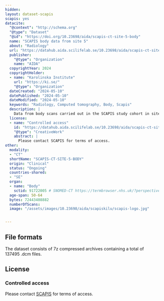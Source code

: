 ```yaml
---
hidden: 
layout: dataset-scapis
scapis: yes
datacite:
  "@context": "http://schema.org"
  "@type": "Dataset"
  "@id": "https://doi.org/10.23698/aida/scapis-ct-site-5-body"
  name: "SCAPIS body data from site 5"
  about: "Radiology"
  url: "https://datahub.aida.scilifelab.se/10.23698/aida/scapis-ct-site-5-body"
  publisher:
    "@type": "Organization"
    name: "AIDA"
  copyrightYear: 2024
  copyrightHolder:
  - name: "Karolinska Institute"
    url: "https://ki.se/"
    "@type": "Organization"
  dateCreated: "2024-05-10"
  datePublished: "2024-05-10"
  dateModified: "2024-05-10"
  keywords: "Radiology, Computed tomography, Body, Scapis"
  description: |
    Data from body scans carried out in the SCAPIS study cohort in site 5. SCAPIS has recruited 25000 men and women aged 50 to 64 years with detailed imaging and functional analyses of cardiovascular and pulmonary systems. The data was collected at six university hospitals in Sweden (Uppsala, Umeå, Linköping, Malmö/Lund, Gothenburg and Stockholm).  
  license:
  - name: "Controlled access"
    id: "https://datahub.aida.scilifelab.se/10.23698/aida/scapis-ct-site-5-body#controlled-access"
    "@type": "CreativeWork"
    abstract: |
      Please contact SCAPIS for terms of access.
other:
  modality:
  - "CT"
  shortName: "SCAPIS-CT-SITE-5-BODY"
  origin: "Clinical"
  status: "Ongoing"
  countries-shared:
  - "SE"
  organ:
  - name: "Body"
    sctid: 91722005 # SNOMED-CT https://termbrowser.nhs.uk/?perspective=full&conceptId1=91722005&edition=uk-edition&release=v20240731&server=https://termbrowser.nhs.uk/sct-browser-api/snomed&langRefset=999000681000001101,999001251000000103
  age-span: 50-64
  bytes: 72443408882
  numberOfScans: 
  image: "/assets/images/10.23698/aida/scapiskilu/scapis-logo.jpg"


---
```

## File formats
The dataset consists of 7z compressed archives containing a total of 137495 .dcm files.

## License
### Controlled access
Please contact [SCAPIS](/datasets/scapis/#access) for terms of access.
